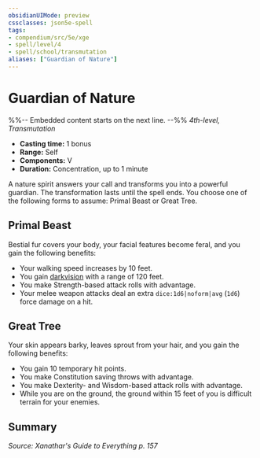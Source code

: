 ```yaml
---
obsidianUIMode: preview
cssclasses: json5e-spell
tags:
- compendium/src/5e/xge
- spell/level/4
- spell/school/transmutation
aliases: ["Guardian of Nature"]
---
```

# Guardian of Nature
%%-- Embedded content starts on the next line. --%%
*4th-level, Transmutation*  

- **Casting time:** 1 bonus
- **Range:** Self
- **Components:** V
- **Duration:** Concentration, up to 1 minute

A nature spirit answers your call and transforms you into a powerful guardian. The transformation lasts until the spell ends. You choose one of the following forms to assume: Primal Beast or Great Tree.

## Primal Beast

Bestial fur covers your body, your facial features become feral, and you gain the following benefits:

- Your walking speed increases by 10 feet.  
- You gain [darkvision](2-Mechanics/CLI/rules/senses.md#Darkvision) with a range of 120 feet.  
- You make Strength-based attack rolls with advantage.  
- Your melee weapon attacks deal an extra `dice:1d6|noform|avg` (`1d6`) force damage on a hit.  

## Great Tree

Your skin appears barky, leaves sprout from your hair, and you gain the following benefits:

- You gain 10 temporary hit points.  
- You make Constitution saving throws with advantage.  
- You make Dexterity- and Wisdom-based attack rolls with advantage.  
- While you are on the ground, the ground within 15 feet of you is difficult terrain for your enemies.  

## Summary

*Source: Xanathar's Guide to Everything p. 157*